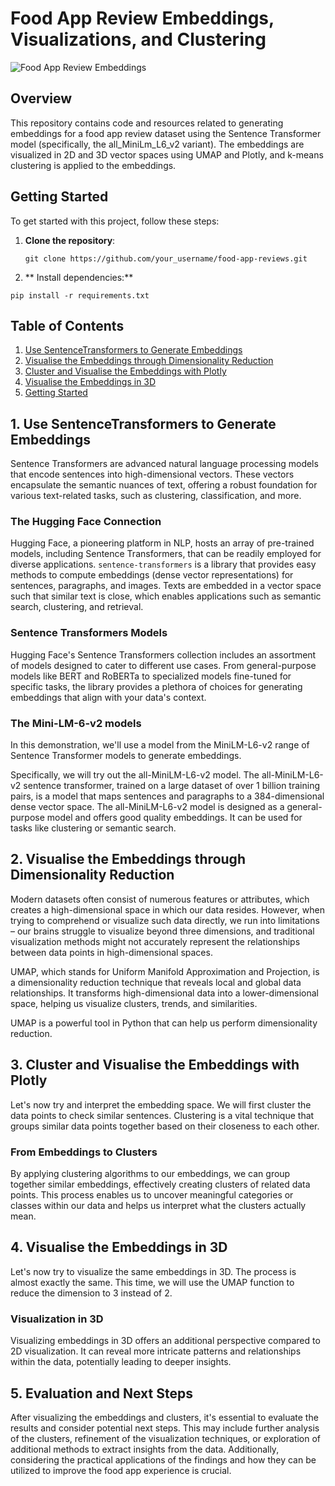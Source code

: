 # Food App Review Embeddings, Visualizations, and Clustering

![Food App Review Embeddings](images/food-app-review-embeddings.jpg)

## Overview
This repository contains code and resources related to generating embeddings for a food app review dataset using the Sentence Transformer model (specifically, the all_MiniLm_L6_v2 variant). The embeddings are visualized in 2D and 3D vector spaces using UMAP and Plotly, and k-means clustering is applied to the embeddings.

## Getting Started
To get started with this project, follow these steps:

1. **Clone the repository**: 
   ```
   git clone https://github.com/your_username/food-app-reviews.git
   ```
2. ** Install dependencies:** 
```
pip install -r requirements.txt
```

## Table of Contents
1. [Use SentenceTransformers to Generate Embeddings](#use-sentencetransformers-to-generate-embeddings)
2. [Visualise the Embeddings through Dimensionality Reduction](#visualise-the-embeddings-through-dimensionality-reduction)
3. [Cluster and Visualise the Embeddings with Plotly](#cluster-and-visualise-the-embeddings-with-plotly)
4. [Visualise the Embeddings in 3D](#visualise-the-embeddings-in-3d)
5. [Getting Started](#getting-started)

## 1. Use SentenceTransformers to Generate Embeddings
Sentence Transformers are advanced natural language processing models that encode sentences into high-dimensional vectors. These vectors encapsulate the semantic nuances of text, offering a robust foundation for various text-related tasks, such as clustering, classification, and more.

### The Hugging Face Connection
Hugging Face, a pioneering platform in NLP, hosts an array of pre-trained models, including Sentence Transformers, that can be readily employed for diverse applications. `sentence-transformers` is a library that provides easy methods to compute embeddings (dense vector representations) for sentences, paragraphs, and images. Texts are embedded in a vector space such that similar text is close, which enables applications such as semantic search, clustering, and retrieval.

### Sentence Transformers Models
Hugging Face's Sentence Transformers collection includes an assortment of models designed to cater to different use cases. From general-purpose models like BERT and RoBERTa to specialized models fine-tuned for specific tasks, the library provides a plethora of choices for generating embeddings that align with your data's context.

### The Mini-LM-6-v2 models
In this demonstration, we'll use a model from the MiniLM-L6-v2 range of Sentence Transformer models to generate embeddings.

Specifically, we will try out the all-MiniLM-L6-v2 model. The all-MiniLM-L6-v2 sentence transformer, trained on a large dataset of over 1 billion training pairs, is a model that maps sentences and paragraphs to a 384-dimensional dense vector space. The all-MiniLM-L6-v2 model is designed as a general-purpose model and offers good quality embeddings. It can be used for tasks like clustering or semantic search.

## 2. Visualise the Embeddings through Dimensionality Reduction
Modern datasets often consist of numerous features or attributes, which creates a high-dimensional space in which our data resides. However, when trying to comprehend or visualize such data directly, we run into limitations – our brains struggle to visualize beyond three dimensions, and traditional visualization methods might not accurately represent the relationships between data points in high-dimensional spaces.

UMAP, which stands for Uniform Manifold Approximation and Projection, is a dimensionality reduction technique that reveals local and global data relationships. It transforms high-dimensional data into a lower-dimensional space, helping us visualize clusters, trends, and similarities.

UMAP is a powerful tool in Python that can help us perform dimensionality reduction.

## 3. Cluster and Visualise the Embeddings with Plotly
Let's now try and interpret the embedding space. We will first cluster the data points to check similar sentences. Clustering is a vital technique that groups similar data points together based on their closeness to each other.

### From Embeddings to Clusters
By applying clustering algorithms to our embeddings, we can group together similar embeddings, effectively creating clusters of related data points. This process enables us to uncover meaningful categories or classes within our data and helps us interpret what the clusters actually mean.

## 4. Visualise the Embeddings in 3D
Let's now try to visualize the same embeddings in 3D. The process is almost exactly the same. This time, we will use the UMAP function to reduce the dimension to 3 instead of 2.

### Visualization in 3D
Visualizing embeddings in 3D offers an additional perspective compared to 2D visualization. It can reveal more intricate patterns and relationships within the data, potentially leading to deeper insights.

## 5. Evaluation and Next Steps
After visualizing the embeddings and clusters, it's essential to evaluate the results and consider potential next steps. This may include further analysis of the clusters, refinement of the visualization techniques, or exploration of additional methods to extract insights from the data. Additionally, considering the practical applications of the findings and how they can be utilized to improve the food app experience is crucial.

